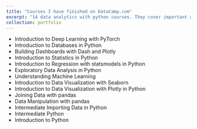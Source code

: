 ```yaml
---
title: "Courses I have finished on DataCamp.com"
excerpt: "14 data analytics with python courses. They cover important aspects of machine learning and data science.<br/><img src='/images/csm_ida_motiv_732fc23a7f.webp'>"
collection: portfolio
---
```


<ul>
  <li>Introduction to Deep Learning with PyTorch</li>
  <li>Introduction to Databases in Python</li>
  <li>Building Dashboards with Dash and Plotly</li>
  <li>Introduction to Statistics in Python</li>
  <li>Introduction to Regression with statsmodels in Python</li>
  <li>Exploratory Data Analysis in Python</li>
  <li>Understanding Machine Learning</li>
  <li>Introduction to Data Visualization with Seaborn</li>
  <li>Introduction to Data Visualization with Plotly in Python</li>
  <li>Joining Data with pandas</li>
  <li>Data Manipulation with pandas</li>
  <li>Intermediate Importing Data in Python</li>
  <li>Intermediate Python</li>
  <li>Introduction to Python</li>
</ul>
